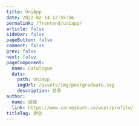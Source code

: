 ```yaml
---
title: UniApp
date: 2022-02-14 12:55:56
permalink: /frontend/uniapp/
article: false
sidebar: false
pageButton: false
comment: false
prev: false
next: false
pageComponent: 
  name: Catalogue
  data: 
    path: Uniapp
    imgUrl: /assets/img/postgraduate.svg
    description: 目录
author: 
  name: 诚城
  link: https://www.carveybunt.cn/user/profile/
titleTag: 原创
---
```

